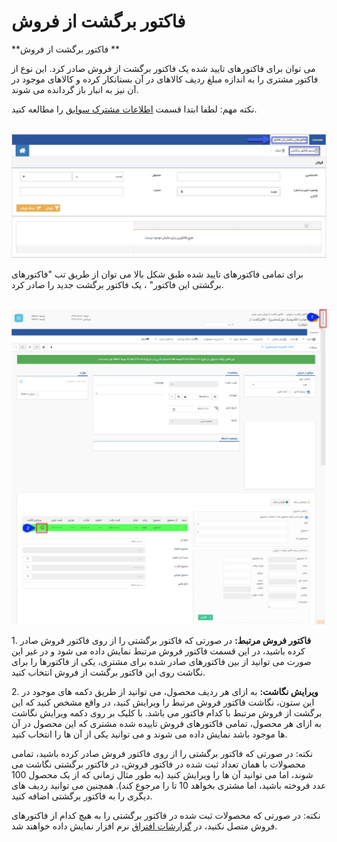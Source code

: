 # فاکتور برگشت از فروش    

**فاکتور برگشت از فروش **

می توان برای فاکتورهای تایید شده یک فاکتور برگشت از فروش صادر کرد. این نوع از فاکتور مشتری را به اندازه مبلغ ردیف کالاهای در آن بستانکار کرده و کالاهای موجود در آن نیز به انبار باز گردانده می شوند.

نکته مهم: لطفا ابتدا قسمت [اطلاعات مشترک سوابق](Backgroundscommoninfo.md) را مطالعه کنید.

 ![](ReturnSaleInvoice1.jpg)

برای تمامی فاکتورهای تایید شده طبق شکل بالا می توان از طریق تب "فاکتورهای برگشتی این فاکتور" ، یک فاکتور برگشت جدید را صادر کرد.

  ![](ReturnSaleInvoice.jpg) 

1\. **فاکتور فروش مرتبط:** در صورتی که فاکتور برگشتی را از روی فاکتور فروش صادر کرده باشید، در این قسمت فاکتور فروش مرتبط نمایش داده می شود و در غیر این صورت می توانید از بین فاکتورهای صادر شده برای مشتری، یکی از فاکتورها را برای نگاشت روی این فاکتور برگشت از فروش انتخاب کنید.

2\. **ویرایش نگاشت:** به ازای هر ردیف محصول، می توانید از طریق دکمه های موجود در این ستون، نگاشت فاکتور فروش مرتبط را ویرایش کنید، در واقع مشخص کنید که این برگشت از فروش مرتبط با کدام فاکتور می باشد. با کلیک بر روی دکمه ویرایش نگاشت به ازای هر محصول، تمامی فاکتورهای فروش تاییده شده مشتری که این محصول در آن ها موجود باشد نمایش داده می شوند و می توانید یکی از آن ها را انتخاب کنید.

نکته: در صورتی که فاکتور برگشتی را از روی فاکتور فروش صادر کرده باشید، تمامی محصولات با همان تعداد ثبت شده در فاکتور فروش، در فاکتور برگشتی نگاشت می شوند، اما می توانید آن ها را ویرایش کنید (به طور مثال زمانی که از یک محصول 100 عدد فروخته باشید، اما مشتری بخواهد 10 تا را مرجوع کند). همچنین می توانید ردیف های دیگری را به فاکتور برگشتی اضافه کنید.

نکته: در صورتی که محصولات ثبت شده در فاکتور برگشتی را به هیچ کدام از فاکتورهای فروش متصل نکنید، در [گزارشات افتراق](ManagementAndReports\SalesReport\DifferentReports\ReturnSaleInvoice.md) نرم افزار نمایش داده خواهند شد.